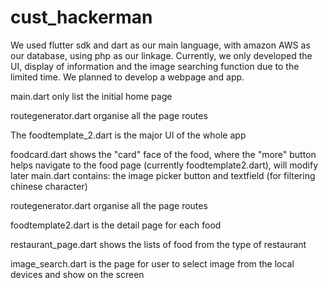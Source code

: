 # cust_hackerman

  
  We used flutter sdk and dart as our main language, with amazon AWS as our database, using php as our linkage.
  Currently, we only developed the UI, display of information and the image searching function due to the limited time.
  We planned to develop a webpage and app.
  
  main.dart only list the initial home page

  routegenerator.dart organise all the page routes

  The foodtemplate_2.dart is the major UI of the whole app


  foodcard.dart shows the "card" face of the food, where the "more" button helps navigate to the food page (currently foodtemplate2.dart), will modify later
  main.dart contains: the image picker button and textfield (for filtering chinese character)
  
  routegenerator.dart organise all the page routes
  
  foodtemplate2.dart is the detail page for each food
  
  restaurant_page.dart shows the lists of food from the type of restaurant
  
  image_search.dart is the page for user to select image from the local devices and show on the screen
  
  
